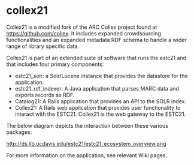 # collex21

Collex21 is a modified fork of the ARC Collex project found at https://github.com/collex.  It includes expanded crowdsourcing functionalities and an expanded metadata RDF schema to handle a wider range of library specific data.

Collex21 is part of an extended suite of software that runs the estc21 <beta available at estc21.ucr.edu> and that includes four primary components:

* estc21_solr:  a Solr/Lucene instance that provides the datastore for the application.
* estc21_rdf_indexer:  A Java application that parses MARC data and exports records as RDF.
* Catalog21:  A Rails application that provides an API to the SOLR index.
* Collex21:  A Rails web application that provides user functionality to interact with the ESTC21.  Collex21 is the web gateway to the ESTC21.

The below diagram depicts the interaction between these various packages:


http://ds.lib.ucdavis.edu/estc21/estc21_ecosystem_overview.png

For more information on the application, see relevant Wiki pages.



